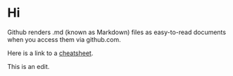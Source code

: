 # Hi

Github renders .md (known as Markdown) files as easy-to-read documents when you access them via github.com.

Here is a link to a [cheatsheet](https://github.com/adam-p/markdown-here/wiki/Markdown-Cheatsheet).

This is an edit.
